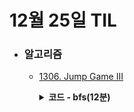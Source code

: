 # 12월 25일 TIL

* ### 알고리즘

    * [1306. Jump Game III](https://leetcode.com/problems/jump-game-iii/description/)
    
      <details>
      <summary><strong>코드 - bfs(12분)</strong></summary>

        ```java

            class Solution {
            public boolean canReach(int[] arr, int start) {
                return bfs(arr, start);   
            }

            private boolean bfs(int[] arr, int start){
                if(arr[start] == 0)
                    return true;
                    
                Queue<Integer> que = new ArrayDeque<>();
                que.add(start);

                boolean[] visit = new boolean[arr.length];
                visit[start] = true;

                int[] dx = {-1, 1};
                while(!que.isEmpty()){
                    int cur = que.poll();

                    for(int i=0 ; i<2 ; i++){
                        int next = cur + arr[cur] * dx[i];

                        if(next < 0 || next >= arr.length || visit[next])
                            continue;

                        if(arr[next] == 0)
                            return true;

                        que.add(next);
                        visit[next] = true;
                            
                    }
                }

                return false;
            }
        }

        ```

    </details>
